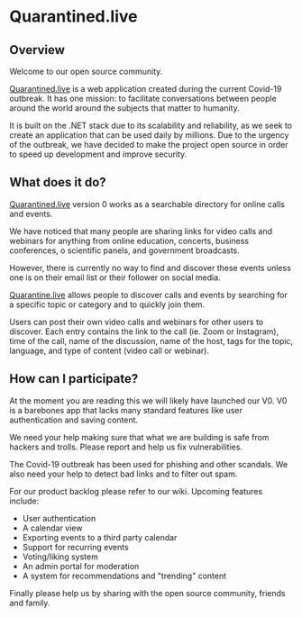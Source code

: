 # Quarantined.live

## Overview

Welcome to our open source community. 

[Quarantined.live](http://quarantined.live) is a web application created during the current  Covid-19 outbreak. It has one mission: to facilitate conversations between people around the world around the subjects that matter to humanity. 

It is built on the .NET stack due to its scalability and reliability, as we seek to create an application that can be used daily by millions. Due to the urgency of the outbreak, we have decided to make the project open source in order to speed up development and improve security.

## What does it do?

[Quarantined.live](http://quarantined.live) version 0 works as a searchable directory for online calls and events.

We have noticed that many people are sharing links for video calls and webinars for anything from online education, concerts, business conferences, o scientific panels, and government broadcasts.

However, there is currently no way to find and discover these events unless one is on their email list or their follower on social media.

[Quarantine.live](http://quarantine.live) allows people to discover calls and events by searching for a specific topic or category and to quickly join them. 

Users can post their own video calls and webinars for other users to discover. Each entry contains the link to the call (ie. Zoom or Instagram), time of the call, name of the discussion, name of the host, tags for the topic, language, and type of content (video call or webinar).

## How can I participate?

At the moment you are reading this we will likely have launched our V0. V0 is a barebones app that lacks many standard features like user authentication and saving content.

We need your help making sure that what we are building is safe from hackers and trolls. Please report and help us fix vulnerabilities.

The Covid-19 outbreak has been used for phishing and other scandals. We also need your help to detect bad links and to filter out spam.

For our product backlog please refer to our wiki. Upcoming features include:

- User authentication
- A calendar view
- Exporting events to a third party calendar
- Support for recurring events
- Voting/liking system
- An admin portal for moderation
- A system for recommendations and "trending" content

Finally please help us by sharing with the open source community, friends and family.
